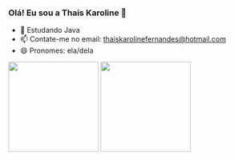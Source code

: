 ### Olá! Eu sou a Thais Karoline 👋

- 🌱 Estudando Java 
- 📫 Contate-me no email: thaiskarolinefernandes@hotmail.com
- 😄 Pronomes: ela/dela


<div>
  <a href="https://github.com/thaiskaroline"> </a>
  <img height="180em"src="https://github-readme-stats.vercel.app/apithaiskaroline=anuraghazra&show_icons=true&theme=dark#gh-dark-mode-only"/>
  <img height="180em"src="https://github-readme-stats.vercel.app/apithaiskaroline=anuraghazra&show_icons=true&theme=default#gh-light-mode-only"/>    
</div>
